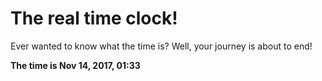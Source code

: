 # The real time clock!

Ever wanted to know what the time is? Well, your journey is about to end!

**The time is Nov 14, 2017, 01:33**